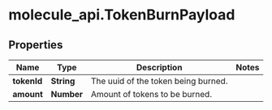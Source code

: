 # molecule_api.TokenBurnPayload

## Properties
Name | Type | Description | Notes
------------ | ------------- | ------------- | -------------
**tokenId** | **String** | The uuid of the token being burned. | 
**amount** | **Number** | Amount of tokens to be burned. | 


